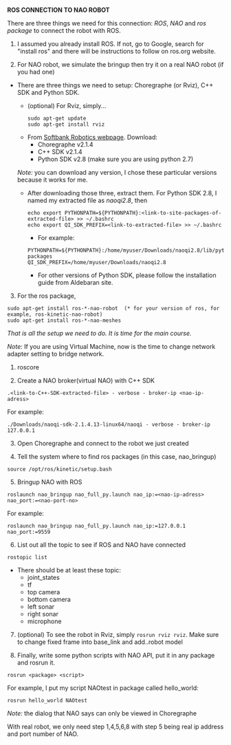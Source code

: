 **ROS CONNECTION TO NAO ROBOT**

There are three things we need for this connection: *ROS*, *NAO* and *ros package* to connect the robot with ROS.
1. I assumed you already install ROS. If not, go to Google, search for "install ros" and there will be instructions to follow on ros.org website.
  
2. For NAO robot, we simulate the bringup then try it on a real NAO robot (if you had one)
- There are three things we need to setup: Choregraphe (or Rviz), C++ SDK and Python SDK.
  - (optional) For Rviz, simply...
    ```
    sudo apt-get update
    sudo apt-get install rviz
    ```
  - From [Softbank Robotics webpage](https://www.softbankrobotics.com/emea/en/support/nao-6/downloads-softwares). Download:
    - Choregraphe v2.1.4
    - C++ SDK v2.1.4
    - Python SDK v2.8 (make sure you are using python 2.7)

  *Note:* you can download any version, I chose these particular versions because it works for me.

  - After downloading those three, extract them. For Python SDK 2.8, I named my extracted file as *naoqi2.8*, then
    ```
    echo export PYTHONPATH=${PYTHONPATH}:<link-to-site-packages-of-extracted-file> >> ~/.bashrc
    echo export QI_SDK_PREFIX=<link-to-extracted-file> >> ~/.bashrc
    ```
    - For example:
    ```
    PYTHONPATH=${PYTHONPATH}:/home/myuser/Downloads/naoqi2.8/lib/python2.7/site-packages
    QI_SDK_PREFIX=/home/myuser/Downloads/naoqi2.8
    ```
    - For other versions of Python SDK, please follow the installation guide from Aldebaran site.
      
3. For the ros package,
  ```
  sudo apt-get install ros-*-nao-robot  (* for your version of ros, for example, ros-kinetic-nao-robot)
  sudo apt-get install ros-*-nao-meshes
  ```
_That is all the setup we need to do. It is time for the main course._

*Note:* If you are using Virtual Machine, now is the time to change network adapter setting to bridge network.

1) roscore
  
2) Create a NAO broker(virtual NAO) with C++ SDK
```
.<link-to-C++-SDK-extracted-file> - verbose - broker-ip <nao-ip-adress>
```
For example:
```
./Downloads/naoqi-sdk-2.1.4.13-linux64/naoqi - verbose - broker-ip 127.0.0.1
```
3) Open Choregraphe and connect to the robot we just created

4) Tell the system where to find ros packages (in this case, nao_bringup)
```
source /opt/ros/kinetic/setup.bash
```
5) Bringup NAO with ROS
```
roslaunch nao_bringup nao_full_py.launch nao_ip:=<nao-ip-adress> nao_port:=<nao-port-no>
```
For example:
```
roslaunch nao_bringup nao_full_py.launch nao_ip:=127.0.0.1 nao_port:=9559
```
6) List out all the topic to see if ROS and NAO have connected
```
rostopic list
```
- There should be at least these topic:
  - joint_states
  - tf
  - top camera
  - bottom camera
  - left sonar
  - right sonar
  - microphone
    
7) (optional) To see the robot in Rviz, simply `rosrun rviz rviz`. Make sure to change fixed frame into base_link and add..robot model
    
8) Finally, write some python scripts with NAO API, put it in any package and rosrun it.
```
rosrun <package> <script>
```
For example, I put my script NAOtest in package called hello_world:
```
rosrun hello_world NAOtest
```

*Note:* the dialog that NAO says can only be viewed in Choregraphe

With real robot, we only need step 1,4,5,6,8 with step 5 being real ip address and port number of NAO.
